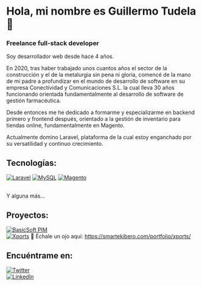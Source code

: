 # Hola, mi nombre es Guillermo Tudela 👋
### Freelance full-stack developer

Soy desarrollador web desde hace 4 años.

En 2020, tras haber trabajado unos cuantos años el sector de la construcción y el de la metalurgia sin pena ni gloria, comencé de la mano de mi padre a profundizar en el mundo de desarrollo de software en su empresa Conectividad y Comunicaciones S.L. la cual lleva 30 años funcionando orientada fundamentalmente al desarrollo de software de gestión farmacéutica.

Desde entonces me he dedicado a formarme y especializarme en backend primero y frontend después, orientado a la gestión de inventario para tiendas online, fundamentalmente en Magento.

Actualmente domino Laravel, plataforma de la cual estoy enganchado por su versatilidad y continuo crecimiento.

## Tecnologías:
[![Laravel](https://img.shields.io/badge/laravel-grey?style=for-the-badge&logo=laravel)]()
[![MySQL](https://img.shields.io/badge/mysql-grey?style=for-the-badge&logo=mysql)]()
[![Magento](https://img.shields.io/badge/magento-grey?style=for-the-badge&logo=magento)]()

</br>
Y alguna más...

## Proyectos:
[![BasicSoft PIM](https://img.shields.io/badge/basicsoft_pim-grey?style=for-the-badge&logo=laravel)]()
<br>
[![Xports](https://img.shields.io/badge/xports-grey?style=for-the-badge&logo=php)]() 👀 Échale un ojo aquí: https://smartekibero.com/portfolio/xports/


## Encuéntrame en:

[![Twitter](https://img.shields.io/badge/Twitter-@guillotkd-1DA1F2?style=for-the-badge&logo=twitter&logoColor=white&labelColor=101010)](https://twitter.com/guillotkd)
</br>
[![LinkedIn](https://img.shields.io/badge/LinkedIn-Guillermo_Tudela-0077B5?style=for-the-badge&logo=linkedin&logoColor=white&labelColor=101010)](www.linkedin.com/in/guillermo-tudela)

